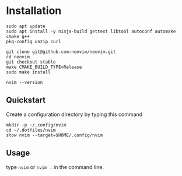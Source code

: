# Installation
```
sudo apt update
sudo apt install -y ninja-build gettext libtool autoconf automake cmake g++ 
pkg-config unzip curl

git clone git@github.com:neovim/neovim.git
cd neovim
git checkout stable
make CMAKE_BUILD_TYPE=Release
sudo make install

nvim --version
```

## Quickstart
Create a configuration directory by typing this command
```
mkdir -p ~/.config/nvim
cd ~/.dotfiles/nvim
stow nvim --target=$HOME/.config/nvim
```

## Usage
type `nvim` or `nvim .` in the command line.
